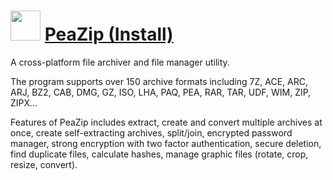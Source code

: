 ﻿# <img src="https://cdn.rawgit.com/chocolatey/chocolatey-coreteampackages/b9b0ed4a/icons/peazip.svg" width="48" height="48"/> [PeaZip (Install)](https://chocolatey.org/packages/peazip)

A cross-platform file archiver and file manager utility.

The program supports over 150 archive formats including 7Z, ACE, ARC, ARJ, BZ2, CAB, DMG, GZ, ISO, LHA, PAQ, PEA, RAR, TAR, UDF, WIM, ZIP, ZIPX...

Features of PeaZip includes extract, create and convert multiple archives at once, create self-extracting archives, split/join, encrypted password manager, strong encryption with two factor authentication, secure deletion, find duplicate files, calculate hashes, manage graphic files (rotate, crop, resize, convert).
